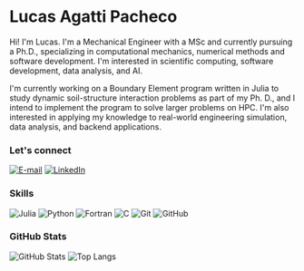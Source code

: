 # Lucas Agatti Pacheco

Hi! I'm Lucas. I'm a Mechanical Engineer with a MSc and currently pursuing a Ph.D., specializing in computational mechanics, numerical methods and software development. I'm interested in scientific computing, software development, data analysis, and AI.

I'm currently working on a Boundary Element program written in Julia to study dynamic soil-structure interaction problems as part of my Ph. D., and I intend to implement the program to solve larger problems on HPC. I'm also interested in applying my knowledge to real-world engineering simulation, data analysis, and backend applications.

### Let's connect

[![E-mail](https://img.shields.io/badge/-Email-000?style=for-the-badge&logo=microsoft-outlook&logoColor=E94D5F)](mailto:lucas.agattipacheco@gmail.com)
[![LinkedIn](https://img.shields.io/badge/-LinkedIn-000?style=for-the-badge&logo=linkedin&logoColor=30A3DC)](https://www.linkedin.com/in/lucas-a-pacheco/)

### Skills

![Julia](https://img.shields.io/badge/julia-1d1e23?style=for-the-badge&logo=julia&logoColor=9159a2)
![Python](https://img.shields.io/badge/python-3670A0?style=for-the-badge&logo=python&logoColor=ffdd54)
![Fortran](https://img.shields.io/badge/Fortran-%23734F96.svg?style=for-the-badge&logo=fortran&logoColor=white)
![C](https://img.shields.io/badge/C-00599C?style=for-the-badge&logo=c&logoColor=white)
![Git](https://img.shields.io/badge/Git-000?style=for-the-badge&logo=git&logoColor=E94D5F)
![GitHub](https://img.shields.io/badge/GitHub-000?style=for-the-badge&logo=github&logoColor=30A3DC)

### GitHub Stats

![GitHub Stats](https://github-readme-stats.vercel.app/api?username=lucashttip&theme=transparent&bg_color=000&border_color=30A3DC&show_icons=true&icon_color=30A3DC&title_color=E94D5F&text_color=FFF)
![Top Langs](https://github-readme-stats-git-masterrstaa-rickstaa.vercel.app/api/top-langs/?username=lucashttip&layout=compact&bg_color=000&border_color=30A3DC&title_color=E94D5F&text_color=FFF)

<!--
**lucashttip/lucashttip** is a ✨ _special_ ✨ repository because its `README.md` (this file) appears on your GitHub profile.

Here are some ideas to get you started:

- 🔭 I’m currently working on ...
- 🌱 I’m currently learning ...
- 👯 I’m looking to collaborate on ...
- 🤔 I’m looking for help with ...
- 💬 Ask me about ...
- 📫 How to reach me: ...
- 😄 Pronouns: ...
- ⚡ Fun fact: ...
-->
